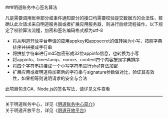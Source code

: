 ###明道账务中心签名算法

凡是需要调用账单部分或事件通知部分的接口均需要校验提交数据方的合法性，若确认此次请求来自明道服务器或者扩展应用服务器，则进行后续流程操作。以下规定了校验算法流程，加密和签名编码格式都为utf-8

* 将从明道开放平台申请的应用appkey和appsecret的值转换为小写，按照字典排序并拼接成字符串  
* 将拼接字符串进行md5加密形成32位appinfo信息，也转换为小写  
* 将appinfo、timestamp、nonce、content四个内容按照字典排序  
* 将四个字符串拼接成一个小写字符串进行sha1算法加密  
* 扩展应用或者明道将加密后的字符串与signature参数做对比，验证其有效性，如果相等则说明请求的安全与合法    

此项目包含C#、Node.js的签名写法，请详见文件查看 

***

关于明道账务中心，详见《[明道账务中心简介](http://open.mingdao.com/md_account_guide.html)》  
关于明道开放平台，详见《[明道开放平台](http://open.mingdao.com/md_api_intro.html)》